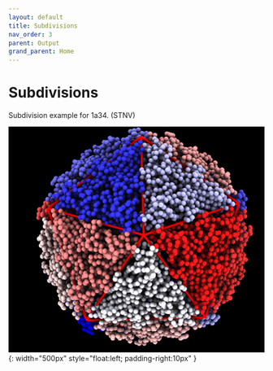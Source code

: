 ```yaml
---
layout: default
title: Subdivisions
nav_order: 3
parent: Output
grand_parent: Home
---
```


# Subdivisions

Subdivision example for 1a34. (STNV)

![myimg](1a34_20_domains_optimal.png){: width="500px" style="float:left; padding-right:10px" }
